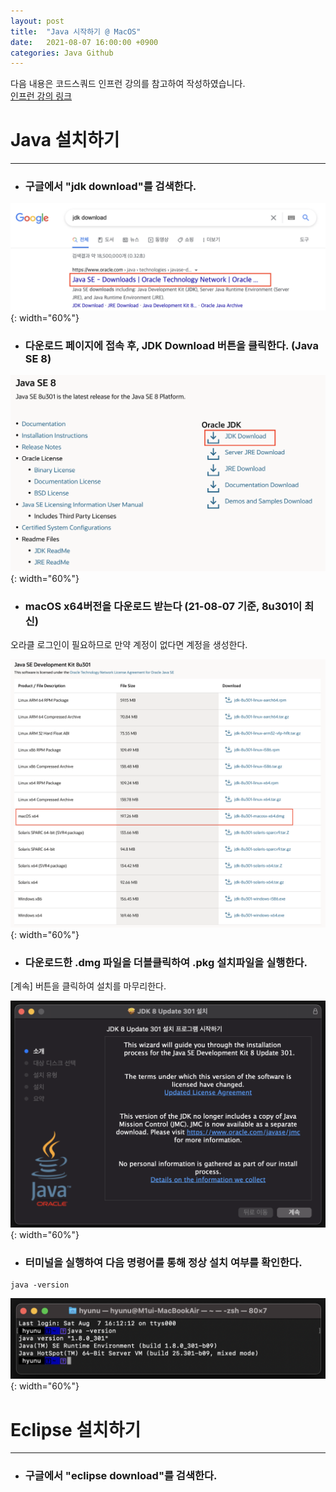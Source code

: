 ```yaml
---
layout: post
title:  "Java 시작하기 @ MacOS"
date:   2021-08-07 16:00:00 +0900
categories: Java Github
---
```

다음 내용은 코드스쿼드 인프런 강의를 참고하여 작성하였습니다.  
[인프런 강의 링크](https://www.inflearn.com/course/java-codesquad/dashboard)

# Java 설치하기
-----
* ### 구글에서 "jdk download"를 검색한다.  

![jdk_download](/assets/img/search_jdk_download.png){: width="60%"}

* ### 다운로드 페이지에 접속 후, JDK Download 버튼을 클릭한다. (Java SE 8)  

![jdk_download_button](/assets/img/JDK_Download.png){: width="60%"}

* ### macOS x64버전을 다운로드 받는다 (21-08-07 기준, 8u301이 최신)  
오라클 로그인이 필요하므로 만약 계정이 없다면 계정을 생성한다.  

![macOS](/assets/img/macOS.png){: width="60%"}

* ### 다운로드한 .dmg 파일을 더블클릭하여 .pkg 설치파일을 실행한다.  
[계속] 버튼을 클릭하여 설치를 마무리한다.

![java_install](/assets/img/java_install.png){: width="60%"}

* ### 터미널을 실행하여 다음 명령어를 통해 정상 설치 여부를 확인한다.  

```
java -version
```

![java_version](/assets/img/java_version.png){: width="60%"}  

# Eclipse 설치하기
-----
* ### 구글에서 "eclipse download"를 검색한다.
